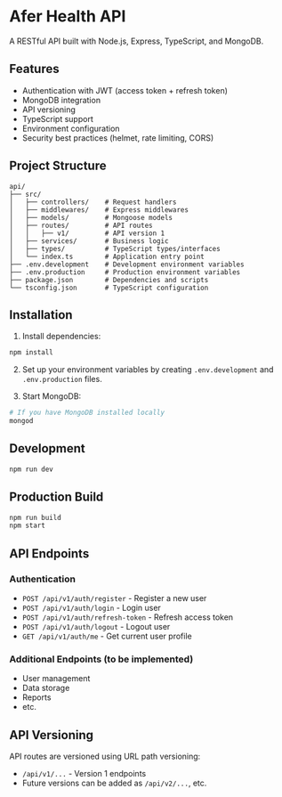 # Afer Health API

A RESTful API built with Node.js, Express, TypeScript, and MongoDB.

## Features

- Authentication with JWT (access token + refresh token)
- MongoDB integration
- API versioning
- TypeScript support
- Environment configuration
- Security best practices (helmet, rate limiting, CORS)

## Project Structure

```
api/
├── src/
│   ├── controllers/    # Request handlers
│   ├── middlewares/    # Express middlewares
│   ├── models/         # Mongoose models
│   ├── routes/         # API routes
│   │   ├── v1/         # API version 1
│   ├── services/       # Business logic
│   ├── types/          # TypeScript types/interfaces
│   └── index.ts        # Application entry point
├── .env.development    # Development environment variables
├── .env.production     # Production environment variables
├── package.json        # Dependencies and scripts
└── tsconfig.json       # TypeScript configuration
```

## Installation

1. Install dependencies:

```bash
npm install
```

2. Set up your environment variables by creating `.env.development` and `.env.production` files.

3. Start MongoDB:

```bash
# If you have MongoDB installed locally
mongod
```

## Development

```bash
npm run dev
```

## Production Build

```bash
npm run build
npm start
```

## API Endpoints

### Authentication

- `POST /api/v1/auth/register` - Register a new user
- `POST /api/v1/auth/login` - Login user
- `POST /api/v1/auth/refresh-token` - Refresh access token
- `POST /api/v1/auth/logout` - Logout user
- `GET /api/v1/auth/me` - Get current user profile

### Additional Endpoints (to be implemented)

- User management
- Data storage
- Reports
- etc.

## API Versioning

API routes are versioned using URL path versioning:

- `/api/v1/...` - Version 1 endpoints
- Future versions can be added as `/api/v2/...`, etc. 